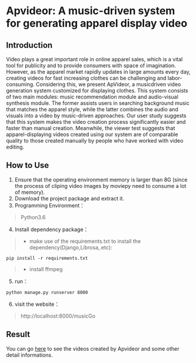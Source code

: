Apvideor: A music-driven system for generating apparel display video
====

Introduction
----
Video plays a great important role in online apparel sales, which is a vital tool for publicity and to provide consumers with space of imagination. However, as the apparel market rapidly updates in large amounts every day, creating videos for fast increasing clothes can be challenging and labor-consuming. Considering this, we present ApVideor, a musicdriven video generation system customized for displaying clothes. This system consists of two main modules: music recommendation module and audio-visual synthesis module. The former assists users in searching background music that matches the apparel style, while the latter combines the audio and visuals into a video by music-driven approaches. Our user study suggests that this system makes the video creation process significantly easier and faster than manual creation. Meanwhile, the viewer test suggests that apparel-displaying videos created using our system are of comparable quality to those created manually by people who have worked with video editing.

How to Use
----
1. Ensure that the operating environment memory is larger than 8G (since the process of cliping video images by moviepy need to consume a lot of memory).
2. Download the project package and extract it.
3. Programming Environment：
>Python3.6
4. Install dependency package：<br>
>* make use of the requirements.txt to install the dependency(Django,Librosa,.etc): <br>
```
pip install -r requirements.txt
```
>* install ffmpeg<br>
5. run：<br>
```
python manage.py runserver 8000
```
6. visit the website：
>http://localhost:8000/musicGo

Result
----
You can go [here](https://deryy.github.io/Apvideor_demo/page.html) to see the videos created by Apvideor and some other detail informations.


